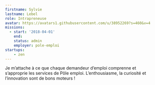 ```yaml
---
firstname: Sylvie
lastname: Lebel
role: Intrapreneuse
avatar: https://avatars1.githubusercontent.com/u/38952269?s=460&v=4
missions:
  - start: '2018-04-01'
    end:
    status: admin
    employer: pole-emploi
startups:
    - zen
---
```


Je m’attache à ce que chaque demandeur d’emploi comprenne et s’approprie les services de Pôle emploi.
L’enthousiasme, la curiosité et l’innovation sont de bons moteurs !
